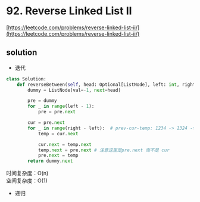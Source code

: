 # 92. Reverse Linked List II

[https://leetcode.com/problems/reverse-linked-list-ii/](https://leetcode.com/problems/reverse-linked-list-ii/)

## solution

- 迭代

```python
class Solution:
    def reverseBetween(self, head: Optional[ListNode], left: int, right: int) -> Optional[ListNode]:
        dummy = ListNode(val=-1, next=head)

        pre = dummy
        for _ in range(left - 1):
            pre = pre.next

        cur = pre.next
        for _ in range(right - left):  # prev-cur-temp: 1234 -> 1324 -> 1432
            temp = cur.next

            cur.next = temp.next
            temp.next = pre.next # 注意这里是pre.next 而不是 cur
            pre.next = temp
        return dummy.next
```

时间复杂度：O(n) <br>
空间复杂度：O(1)

- 递归

```python

```
